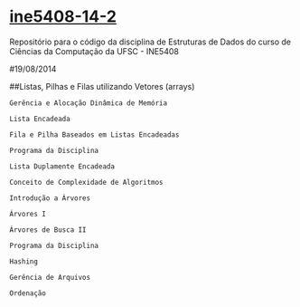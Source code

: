 [ine5408-14-2](https://moodle.ufsc.br/course/view.php?id=39826)
==============

Repositório para o código da disciplina de Estruturas de Dados do curso de Ciências da Computação da UFSC - INE5408


#19/08/2014

   ##Listas, Pilhas e Filas utilizando Vetores (arrays)

    Gerência e Alocação Dinâmica de Memória

    Lista Encadeada

    Fila e Pilha Baseados em Listas Encadeadas

    Programa da Disciplina

    Lista Duplamente Encadeada

    Conceito de Complexidade de Algoritmos

    Introdução a Árvores

    Árvores I

    Árvores de Busca II

    Programa da Disciplina

    Hashing

    Gerência de Arquivos

    Ordenação
